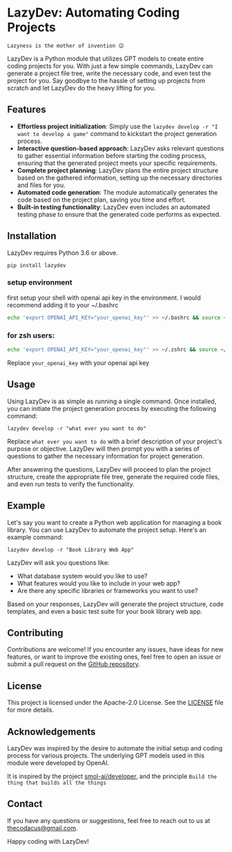 # LazyDev: Automating Coding Projects

```
Lazyness is the mother of invention 😉
```

LazyDev is a Python module that utilizes GPT models to create entire coding projects for you. With just a few simple commands, LazyDev can generate a project file tree, write the necessary code, and even test the project for you. Say goodbye to the hassle of setting up projects from scratch and let LazyDev do the heavy lifting for you.

## Features

- **Effortless project initialization**: Simply use the `lazydev develop -r "I want to develop a game"` command to kickstart the project generation process.
- **Interactive question-based approach**: LazyDev asks relevant questions to gather essential information before starting the coding process, ensuring that the generated project meets your specific requirements.
- **Complete project planning**: LazyDev plans the entire project structure based on the gathered information, setting up the necessary directories and files for you.
- **Automated code generation**: The module automatically generates the code based on the project plan, saving you time and effort.
- **Built-in testing functionality**: LazyDev even includes an automated testing phase to ensure that the generated code performs as expected.

## Installation

LazyDev requires Python 3.6 or above.
```shell
pip install lazydev
```
### setup environment 

first setup your shell with openai api key in the environment. I would recommend  adding it to your ~/.bashrc
```bash
echo 'export OPENAI_API_KEY="your_openai_key"' >> ~/.bashrc && source ~/.bashrc
```

### for zsh users:
```zsh
echo 'export OPENAI_API_KEY="your_openai_key"' >> ~/.zshrc && source ~/.zshrc
```

Replace `your_openai_key` with your openai api key 
 

## Usage

Using LazyDev is as simple as running a single command. Once installed, you can initiate the project generation process by executing the following command:

```shell
lazydev develop -r "what ever you want to do"
```

Replace `what ever you want to do` with a brief description of your project's purpose or objective. LazyDev will then prompt you with a series of questions to gather the necessary information for project generation.

After answering the questions, LazyDev will proceed to plan the project structure, create the appropriate file tree, generate the required code files, and even run tests to verify the functionality.

## Example

Let's say you want to create a Python web application for managing a book library. You can use LazyDev to automate the project setup. Here's an example command:

```shell
lazydev develop -r "Book Library Web App"
```

LazyDev will ask you questions like:

- What database system would you like to use?
- What features would you like to include in your web app?
- Are there any specific libraries or frameworks you want to use?

Based on your responses, LazyDev will generate the project structure, code templates, and even a basic test suite for your book library web app.

## Contributing

Contributions are welcome! If you encounter any issues, have ideas for new features, or want to improve the existing ones, feel free to open an issue or submit a pull request on the [GitHub repository](https://github.com//thecodacus/lazy-dev).

## License

This project is licensed under the Apache-2.0 License. See the [LICENSE](https://github.com/thecodacus/lazy-dev/blob/master/LICENSE) file for more details.

## Acknowledgements

LazyDev was inspired by the desire to automate the initial setup and coding process for various projects. The underlying GPT models used in this module were developed by OpenAI.

It is inspired by the project [smol-ai/developer](https://github.com/smol-ai/developer), and the principle `Build the thing that builds all the things`

## Contact

If you have any questions or suggestions, feel free to reach out to us at thecodacus@gmail.com.

Happy coding with LazyDev!
